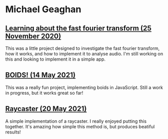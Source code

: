 # Michael Geaghan

## [Learning about the fast fourier transform (25 November 2020)](./fft/fft.html)

This was a little project designed to investigate the fast fourier transform, how it works, and how to implement it to analyse audio. I'm still working on this and looking to implement it in a simple app.

## [BOIDS! (14 May 2021)](./boids/boids.html)

This was a really fun project, implementing boids in JavaScript. Still a work in progress, but it works great so far!

## [Raycaster (20 May 2021)](./raycaster/raycaster.html)

A simple implementation of a raycaster. I really enjoyed putting this together. It's amazing how simple this method is, but produces beatiful results!
